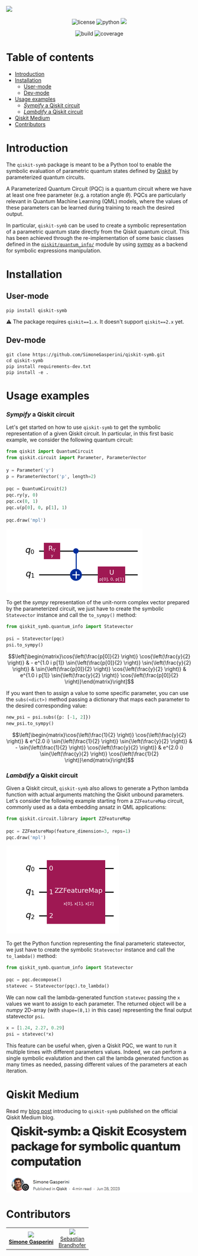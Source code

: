 ![](/img/logo.png)

<p align="center">
    <img title="license" src="https://img.shields.io/badge/license-Apache_2.0-blue.svg">
    <img title="python" src="https://img.shields.io/badge/python-≥3.9-blue.svg">
    <a href="https://qiskit.org/ecosystem/" alt="Ecosystem">
        <img src="https://img.shields.io/badge/Qiskit-Ecosystem-blueviolet.svg" /></a>
</p>

<p align="center">
    <img title="build" src='https://github.com/SimoneGasperini/qiskit-symb/actions/workflows/python-package.yml/badge.svg?branch=master'>
    <img title="coverage" src='https://coveralls.io/repos/github/SimoneGasperini/qiskit-symb/badge.svg?branch=master'>
</p>

# Table of contents
- [Introduction](#introduction)
- [Installation](#installation)
    - [User-mode](#user-mode)
    - [Dev-mode](#dev-mode)
- [Usage examples](#usage-examples)
    - [_Sympify_ a Qiskit circuit](#sympify-a-qiskit-circuit)
    - [_Lambdify_ a Qiskit circuit](#lambdify-a-qiskit-circuit)
- [Qiskit Medium](#qiskit-medium)
- [Contributors](#contributors)


# Introduction
The `qiskit-symb` package is meant to be a Python tool to enable the symbolic evaluation of parametric quantum states defined by [Qiskit](https://github.com/Qiskit/qiskit) by parameterized quantum circuits.

A Parameterized Quantum Circuit (PQC) is a quantum circuit where we have at least one free parameter (e.g. a rotation angle $\theta$). PQCs are particularly relevant in Quantum Machine Learning (QML) models, where the values of these parameters can be learned during training to reach the desired output.

In particular, `qiskit-symb` can be used to create a symbolic representation of a parametric quantum state directly from the Qiskit quantum circuit. This has been achieved through the re-implementation of some basic classes defined in the [`qiskit/quantum_info/`](https://github.com/Qiskit/qiskit/tree/main/qiskit/quantum_info) module by using [sympy](https://github.com/sympy/sympy) as a backend for symbolic expressions manipulation.


# Installation

## User-mode
```
pip install qiskit-symb
```

:warning: The package requires `qiskit==1.x`. It doesn't support `qiskit==2.x` yet.

## Dev-mode
```
git clone https://github.com/SimoneGasperini/qiskit-symb.git
cd qiskit-symb
pip install requirements-dev.txt
pip install -e .
```


# Usage examples

### _Sympify_ a Qiskit circuit
Let's get started on how to use `qiskit-symb` to get the symbolic representation of a given Qiskit circuit. In particular, in this first basic example, we consider the following quantum circuit:
```python
from qiskit import QuantumCircuit
from qiskit.circuit import Parameter, ParameterVector

y = Parameter('y')
p = ParameterVector('p', length=2)

pqc = QuantumCircuit(2)
pqc.ry(y, 0)
pqc.cx(0, 1)
pqc.u(p[0], 0, p[1], 1)

pqc.draw('mpl')
```
![](/img/example_circuit.png)

To get the *sympy* representation of the unit-norm complex vector prepared by the parameterized circuit, we just have to create the symbolic `Statevector` instance and call the `to_sympy()` method:
```python
from qiskit_symb.quantum_info import Statevector

psi = Statevector(pqc)
psi.to_sympy()
```
```math
\left[\begin{matrix}\cos{\left(\frac{p[0]}{2} \right)} \cos{\left(\frac{y}{2} \right)} & - e^{1.0 i p[1]} \sin{\left(\frac{p[0]}{2} \right)} \sin{\left(\frac{y}{2} \right)} & \sin{\left(\frac{p[0]}{2} \right)} \cos{\left(\frac{y}{2} \right)} & e^{1.0 i p[1]} \sin{\left(\frac{y}{2} \right)} \cos{\left(\frac{p[0]}{2} \right)}\end{matrix}\right]
```

If you want then to assign a value to some specific parameter, you can use the `subs(<dict>)` method passing a dictionary that maps each parameter to the desired corresponding value:
```python
new_psi = psi.subs({p: [-1, 2]})
new_psi.to_sympy()
```
```math
\left[\begin{matrix}\cos{\left(\frac{1}{2} \right)} \cos{\left(\frac{y}{2} \right)} & e^{2.0 i} \sin{\left(\frac{1}{2} \right)} \sin{\left(\frac{y}{2} \right)} & - \sin{\left(\frac{1}{2} \right)} \cos{\left(\frac{y}{2} \right)} & e^{2.0 i} \sin{\left(\frac{y}{2} \right)} \cos{\left(\frac{1}{2} \right)}\end{matrix}\right]
```

### _Lambdify_ a Qiskit circuit
Given a Qiskit circuit, `qiskit-symb` also allows to generate a Python lambda function with actual arguments matching the Qiskit unbound parameters.
Let's consider the following example starting from a `ZZFeatureMap` circuit, commonly used as a data embedding ansatz in QML applications:
```python
from qiskit.circuit.library import ZZFeatureMap

pqc = ZZFeatureMap(feature_dimension=3, reps=1)
pqc.draw('mpl')
```
![](/img/zzfeaturemap_circuit.png)

To get the Python function representing the final parameteric statevector, we just have to create the symbolic `Statevector` instance and call the `to_lambda()` method:
```python
from qiskit_symb.quantum_info import Statevector

pqc = pqc.decompose()
statevec = Statevector(pqc).to_lambda()
```

We can now call the lambda-generated function `statevec` passing the `x` values we want to assign to each parameter. The returned object will be a *numpy* 2D-array (with `shape=(8,1)` in this case) representing the final output statevector `psi`.
```python
x = [1.24, 2.27, 0.29]
psi = statevec(*x)
```

This feature can be useful when, given a Qiskit PQC, we want to run it multiple times with different parameters values. Indeed, we can perform a single symbolic evalutation and then call the lambda generated function as many times as needed, passing different values of the parameters at each iteration.


# Qiskit Medium
Read my [blog post](https://medium.com/p/b6b4407fa705) introducing to `qiskit-symb` published on the official Qiskit Medium blog.

![](/img/medium.png)


# Contributors

<table>
    <td align="center"><a href="https://github.com/SimoneGasperini"><img src="https://avatars2.githubusercontent.com/u/71086758?s=400&v=4" width="120px;"/><br/><b>Simone Gasperini</b></a></td>
    <td align="center"><a href="https://github.com/sbrandhsn"><img src="https://avatars.githubusercontent.com/u/148463728?v=4" width="60px;"/><br/>Sebastian<br/>Brandhofer</a></td>
</table>

